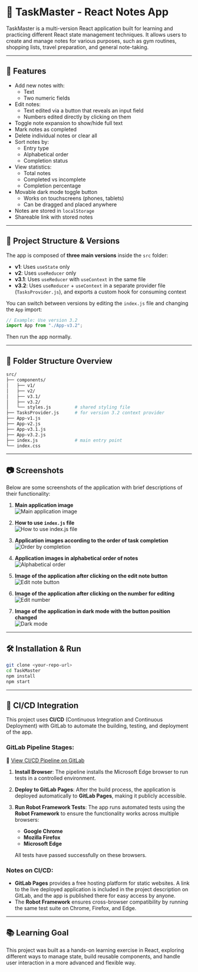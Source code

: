 # 📝 TaskMaster - React Notes App

TaskMaster is a multi-version React application built for learning and practicing different React state management techniques. It allows users to create and manage notes for various purposes, such as gym routines, shopping lists, travel preparation, and general note-taking.

---

## 🚀 Features

- Add new notes with:
  - Text
  - Two numeric fields
- Edit notes:
  - Text edited via a button that reveals an input field
  - Numbers edited directly by clicking on them
- Toggle note expansion to show/hide full text
- Mark notes as completed
- Delete individual notes or clear all
- Sort notes by:
  - Entry type
  - Alphabetical order
  - Completion status
- View statistics:
  - Total notes
  - Completed vs incomplete
  - Completion percentage
- Movable dark mode toggle button
  - Works on touchscreens (phones, tablets)
  - Can be dragged and placed anywhere
- Notes are stored in `localStorage`
- Shareable link with stored notes

---

## 🧪 Project Structure & Versions

The app is composed of **three main versions** inside the `src` folder:

- **v1**: Uses `useState` only
- **v2**: Uses `useReducer` only
- **v3.1**: Uses `useReducer` with `useContext` in the same file
- **v3.2**: Uses `useReducer` + `useContext` in a separate provider file (`TasksProvider.js`), and exports a custom hook for consuming context

You can switch between versions by editing the `index.js` file and changing the `App` import:
```js
// Example: Use version 3.2
import App from "./App-v3.2";
```

Then run the app normally.

---

## 📁 Folder Structure Overview

```bash
src/
├── components/
│   ├── v1/
│   ├── v2/
│   ├── v3.1/
│   ├── v3.2/
│   └── styles.js         # shared styling file
├── TasksProvider.js      # for version 3.2 context provider
├── App-v1.js
├── App-v2.js
├── App-v3.1.js
├── App-v3.2.js
├── index.js              # main entry point
└── index.css
```

---

## 📷 Screenshots

Below are some screenshots of the application with brief descriptions of their functionality:

1. **Main application image**  
   ![Main application image](./screenshots/Main%20application%20image.png)

2. **How to use `index.js` file**  
   ![How to use index.js file](./screenshots/how%20to%20use%20index.js%20file.png)

3. **Application images according to the order of task completion**  
   ![Order by completion](./screenshots/Application%20images%20according%20to%20the%20order%20of%20task%20completion.png)

4. **Application images in alphabetical order of notes**  
   ![Alphabetical order](./screenshots/Application%20images%20in%20alphabetical%20order%20of%20notes.png)

5. **Image of the application after clicking on the edit note button**  
   ![Edit note button](./screenshots/Image%20of%20the%20application%20after%20clicking%20on%20the%20edit%20note%20button.png)

6. **Image of the application after clicking on the number for editing**  
   ![Edit number](./screenshots/Image%20of%20the%20application%20after%20clicking%20on%20the%20number%20for%20editing.png)

7. **Image of the application in dark mode with the button position changed**  
   ![Dark mode](./screenshots/Image%20of%20the%20application%20in%20dark%20mode%20with%20the%20button%20position%20changed.png)

---

## 🛠️ Installation & Run

```bash
git clone <your-repo-url>
cd TaskMaster
npm install
npm start
```

---

## 🚀 CI/CD Integration

This project uses **CI/CD** (Continuous Integration and Continuous Deployment) with GitLab to automate the building, testing, and deployment of the app.

### GitLab Pipeline Stages:

🔗 [View CI/CD Pipeline on GitLab](https://gitlab.com/saadturky/tasksmaster/-/pipelines/1749581422)


1. **Install Browser**: 
   The pipeline installs the Microsoft Edge browser to run tests in a controlled environment.

2. **Deploy to GitLab Pages**: 
   After the build process, the application is deployed automatically to **GitLab Pages**, making it publicly accessible.

3. **Run Robot Framework Tests**:
   The app runs automated tests using the **Robot Framework** to ensure the functionality works across multiple browsers:
   - **Google Chrome**
   - **Mozilla Firefox**
   - **Microsoft Edge**
   
   All tests have passed successfully on these browsers.

### Notes on CI/CD:
- **GitLab Pages** provides a free hosting platform for static websites. A link to the live deployed application is included in the project description on GitLab, and the app is published there for easy access by anyone.
- The **Robot Framework** ensures cross-browser compatibility by running the same test suite on Chrome, Firefox, and Edge.

---

## 📚 Learning Goal

This project was built as a hands-on learning exercise in React, exploring different ways to manage state, build reusable components, and handle user interaction in a more advanced and flexible way.